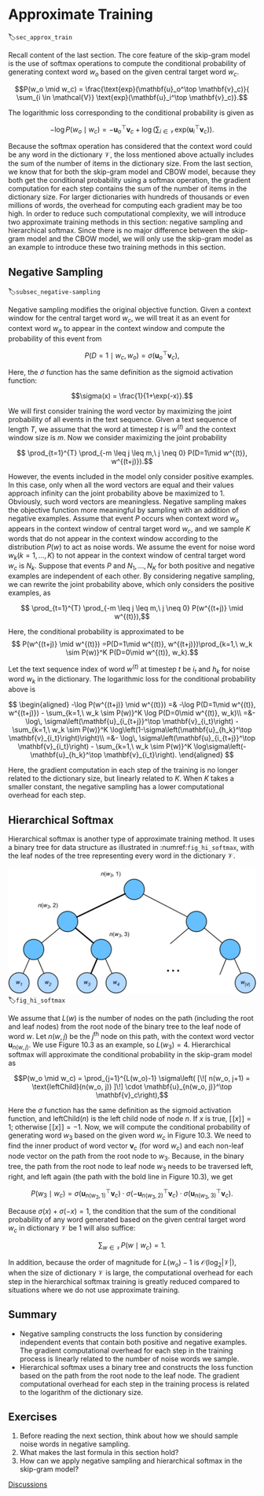 # Approximate Training
:label:`sec_approx_train`

Recall content of the last section.  The core feature of the skip-gram model is the use of softmax operations to compute the conditional probability of generating context word $w_o$ based on the given central target word $w_c$.

$$P(w_o \mid w_c) = \frac{\text{exp}(\mathbf{u}_o^\top \mathbf{v}_c)}{ \sum_{i \in \mathcal{V}} \text{exp}(\mathbf{u}_i^\top \mathbf{v}_c)}.$$

The logarithmic loss corresponding to the conditional probability is given as

$$-\log P(w_o \mid w_c) =
-\mathbf{u}_o^\top \mathbf{v}_c + \log\left(\sum_{i \in \mathcal{V}} \text{exp}(\mathbf{u}_i^\top \mathbf{v}_c)\right).$$


Because the softmax operation has considered that the context word could be any word in the dictionary $\mathcal{V}$, the loss mentioned above actually includes the sum of the number of items in the dictionary size. From the last section, we know that for both the skip-gram model and CBOW model, because they both get the conditional probability using a softmax operation, the gradient computation for each step contains the sum of the number of items in the dictionary size. For larger dictionaries with hundreds of thousands or even millions of words, the overhead for computing each gradient may be too high.  In order to reduce such computational complexity, we will introduce two approximate training methods in this section: negative sampling and hierarchical softmax. Since there is no major difference between the skip-gram model and the CBOW model, we will only use the skip-gram model as an example to introduce these two training methods in this section.



## Negative Sampling
:label:`subsec_negative-sampling`

Negative sampling modifies the original objective function. Given a context window for the central target word $w_c$, we will treat it as an event for context word $w_o$ to appear in the context window and compute the probability of this event from

$$P(D=1\mid w_c, w_o) = \sigma(\mathbf{u}_o^\top \mathbf{v}_c),$$

Here, the $\sigma$ function has the same definition as the sigmoid activation function:

$$\sigma(x) = \frac{1}{1+\exp(-x)}.$$

We will first consider training the word vector by maximizing the joint probability of all events in the text sequence. Given a text sequence of length $T$, we assume that the word at timestep $t$ is $w^{(t)}$ and the context window size is $m$. Now we consider maximizing the joint probability

$$ \prod_{t=1}^{T} \prod_{-m \leq j \leq m,\ j \neq 0} P(D=1\mid w^{(t)}, w^{(t+j)}).$$

However, the events included in the model only consider positive examples. In this case, only when all the word vectors are equal and their values approach infinity can the joint probability above be maximized to 1. Obviously, such word vectors are meaningless. Negative sampling makes the objective function more meaningful by sampling with an addition of negative examples. Assume that event $P$ occurs when context word $w_o$ appears in the context window of central target word $w_c$, and we sample $K$ words that do not appear in the context window according to the distribution $P(w)$ to act as noise words. We assume the event for noise word $w_k$($k=1, \ldots, K$) to not appear in the context window of central target word $w_c$ is $N_k$. Suppose that events $P$ and $N_1, \ldots, N_K$ for both positive and negative examples are independent of each other. By considering negative sampling, we can rewrite the joint probability above, which only considers the positive examples, as

$$ \prod_{t=1}^{T} \prod_{-m \leq j \leq m,\ j \neq 0} P(w^{(t+j)} \mid w^{(t)}),$$

Here, the conditional probability is approximated to be
$$ P(w^{(t+j)} \mid w^{(t)}) =P(D=1\mid w^{(t)}, w^{(t+j)})\prod_{k=1,\ w_k \sim P(w)}^K P(D=0\mid w^{(t)}, w_k).$$


Let the text sequence index of word $w^{(t)}$ at timestep $t$ be $i_t$ and $h_k$ for noise word $w_k$ in the dictionary. The logarithmic loss for the conditional probability above is

$$
\begin{aligned}
-\log P(w^{(t+j)} \mid w^{(t)})
=& -\log P(D=1\mid w^{(t)}, w^{(t+j)}) - \sum_{k=1,\ w_k \sim P(w)}^K \log P(D=0\mid w^{(t)}, w_k)\\
=&-  \log\, \sigma\left(\mathbf{u}_{i_{t+j}}^\top \mathbf{v}_{i_t}\right) - \sum_{k=1,\ w_k \sim P(w)}^K \log\left(1-\sigma\left(\mathbf{u}_{h_k}^\top \mathbf{v}_{i_t}\right)\right)\\
=&-  \log\, \sigma\left(\mathbf{u}_{i_{t+j}}^\top \mathbf{v}_{i_t}\right) - \sum_{k=1,\ w_k \sim P(w)}^K \log\sigma\left(-\mathbf{u}_{h_k}^\top \mathbf{v}_{i_t}\right).
\end{aligned}
$$

Here, the gradient computation in each step of the training is no longer related to the dictionary size, but linearly related to $K$. When $K$ takes a smaller constant, the negative sampling has a lower computational overhead for each step.


## Hierarchical Softmax

Hierarchical softmax is another type of approximate training method. It uses a binary tree for data structure as illustrated in :numref:`fig_hi_softmax`, with the leaf nodes of the tree representing every word in the dictionary $\mathcal{V}$.

![Hierarchical Softmax. Each leaf node of the tree represents a word in the dictionary. ](../img/hi-softmax.svg)
:label:`fig_hi_softmax`

We assume that $L(w)$ is the number of nodes on the path (including the root and leaf nodes) from the root node of the binary tree to the leaf node of word $w$. Let $n(w, j)$ be the $j^\mathrm{th}$ node on this path, with the context word vector $\mathbf{u}_{n(w, j)}$. We use Figure 10.3 as an example, so $L(w_3) = 4$. Hierarchical softmax will approximate the conditional probability in the skip-gram model as

$$P(w_o \mid w_c) = \prod_{j=1}^{L(w_o)-1} \sigma\left( [\![  n(w_o, j+1) = \text{leftChild}(n(w_o, j)) ]\!] \cdot \mathbf{u}_{n(w_o, j)}^\top \mathbf{v}_c\right),$$

Here the $\sigma$ function has the same definition as the sigmoid activation function, and $\text{leftChild}(n)$ is the left child node of node $n$. If $x$ is true, $[\![x]\!] = 1$; otherwise $[\![x]\!] = -1$.
Now, we will compute the conditional probability of generating word $w_3$ based on the given word $w_c$ in Figure 10.3. We need to find the inner product of word vector $\mathbf{v}_c$ (for word $w_c$) and each non-leaf node vector on the path from the root node to $w_3$. Because, in the binary tree, the path from the root node to leaf node $w_3$ needs to be traversed left, right, and left again (the path with the bold line in Figure 10.3), we get

$$P(w_3 \mid w_c) = \sigma(\mathbf{u}_{n(w_3, 1)}^\top \mathbf{v}_c) \cdot \sigma(-\mathbf{u}_{n(w_3, 2)}^\top \mathbf{v}_c) \cdot \sigma(\mathbf{u}_{n(w_3, 3)}^\top \mathbf{v}_c).$$

Because $\sigma(x)+\sigma(-x) = 1$, the condition that the sum of the conditional probability of any word generated based on the given central target word $w_c$ in dictionary $\mathcal{V}$ be 1 will also suffice:

$$\sum_{w \in \mathcal{V}} P(w \mid w_c) = 1.$$

In addition, because the order of magnitude for $L(w_o)-1$ is $\mathcal{O}(\text{log}_2|\mathcal{V}|)$, when the size of dictionary $\mathcal{V}$ is large, the computational overhead for each step in the hierarchical softmax training is greatly reduced compared to situations where we do not use approximate training.

## Summary

* Negative sampling constructs the loss function by considering independent events that contain both positive and negative examples. The gradient computational overhead for each step in the training process is linearly related to the number of noise words we sample.
* Hierarchical softmax uses a binary tree and constructs the loss function based on the path from the root node to the leaf node. The gradient computational overhead for each step in the training process is related to the logarithm of the dictionary size.

## Exercises

1. Before reading the next section, think about how we should sample noise words in negative sampling.
1. What makes the last formula in this section hold?
1. How can we apply negative sampling and hierarchical softmax in the skip-gram model?

[Discussions](https://discuss.d2l.ai/t/382)
